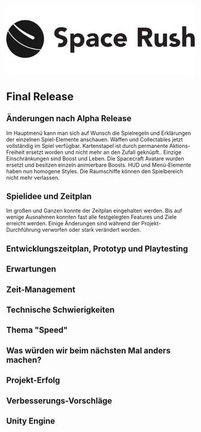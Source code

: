 ![spaceRushEmblemV1](images/spaceRushLogo.jpg)

# Final Release

## Änderungen nach Alpha Release

Im Hauptmenü kann man sich auf Wunsch die Spielregeln und Erklärungen der einzelnen Spiel-Elemente anschauen. Waffen und Collectables jetzt vollständig im Spiel verfügbar. Kartenstapel ist durch permanente Aktions-Freiheit ersetzt worden und nicht mehr an den Zufall geknüpft.. Einzige Einschränkungen sind Boost und Leben. Die Spacecraft Avatare wurden ersetzt und besitzen einzeln animierbare Boosts. HUD und Menü-Elemente haben nun homogene Styles. Die Raumschiffe können den Spielbereich nicht mehr verlassen.

## Spielidee und Zeitplan

Im großen und Ganzen konnte der Zeitplan eingehalten werden. Bis auf wenige Ausnahmen konnten fast alle festgelegten Features und Ziele erreicht werden. Einige Änderungen sind während der Projekt-Durchführung verworfen oder stark verändert worden.

## Entwicklungszeitplan, Prototyp und Playtesting

## Erwartungen

## Zeit-Management

## Technische Schwierigkeiten

## Thema "Speed"

## Was würden wir beim nächsten Mal anders machen?

## Projekt-Erfolg

## Verbesserungs-Vorschläge

## Unity Engine

